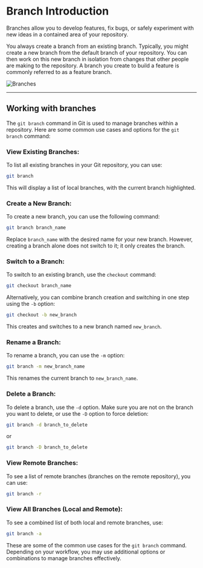 # Branch Introduction

Branches allow you to develop features, fix bugs, or safely experiment with new ideas in a contained area of your repository.

You always create a branch from an existing branch. Typically, you might create a new branch from the default branch of your repository. You can then work on this new branch in isolation from changes that other people are making to the repository. A branch you create to build a feature is commonly referred to as a feature branch.

![Branches](https://wac-cdn.atlassian.com/dam/jcr:a905ddfd-973a-452a-a4ae-f1dd65430027/01%20Git%20branch.svg?cdnVersion=1340)


***

## Working with branches

The `git branch` command in Git is used to manage branches within a repository. Here are some common use cases and options for the `git branch` command:

### View Existing Branches:

To list all existing branches in your Git repository, you can use:

```bash
git branch
```

This will display a list of local branches, with the current branch highlighted.

### Create a New Branch:

To create a new branch, you can use the following command:

```bash
git branch branch_name
```

Replace `branch_name` with the desired name for your new branch. However, creating a branch alone does not switch to it; it only creates the branch.

### Switch to a Branch:

To switch to an existing branch, use the `checkout` command:

```bash
git checkout branch_name
```

Alternatively, you can combine branch creation and switching in one step using the `-b` option:

```bash
git checkout -b new_branch
```

This creates and switches to a new branch named `new_branch`.

### Rename a Branch:

To rename a branch, you can use the `-m` option:

```bash
git branch -m new_branch_name
```

This renames the current branch to `new_branch_name`.

### Delete a Branch:

To delete a branch, use the `-d` option. Make sure you are not on the branch you want to delete, or use the `-D` option to force deletion:

```bash
git branch -d branch_to_delete
```

or

```bash
git branch -D branch_to_delete
```

### View Remote Branches:

To see a list of remote branches (branches on the remote repository), you can use:

```bash
git branch -r
```

### View All Branches (Local and Remote):

To see a combined list of both local and remote branches, use:

```bash
git branch -a
```

These are some of the common use cases for the `git branch` command. Depending on your workflow, you may use additional options or combinations to manage branches effectively.